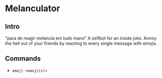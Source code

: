 # Melanculator
##
## Intro
"para de reagir melancia em tudo mano"
A selfbot for an inside joke.
Annoy the hell out of your friends by reacting to every single message with emojis. 
## Commands
- `emoji <emoji(s)>`
